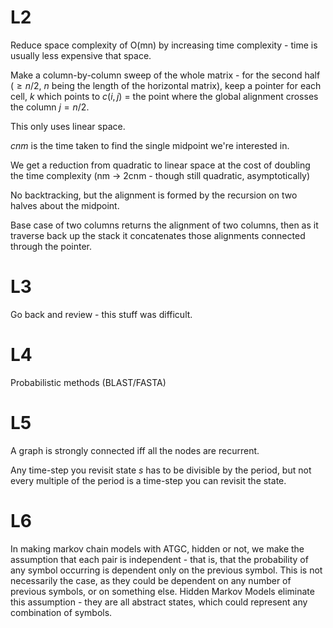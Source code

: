 # L2

Reduce space complexity of O(mn) by increasing time complexity - time is usually less expensive that space.

Make a column-by-column sweep of the whole matrix - for the second half ($\geq n/2$, $n$ being the length of the horizontal matrix), keep a pointer for each cell, $k$ which points to $c(i,j)$ = the point where the global alignment crosses the column $j = n/2$.

This only uses linear space.

$cnm$ is the time taken to find the single midpoint we're interested in.

We get a reduction from quadratic to linear space at the cost of doubling the time complexity (nm -> 2cnm - though still quadratic, asymptotically)

No backtracking, but the alignment is formed by the recursion on two halves about the midpoint.

Base case of two columns returns the alignment of two columns, then as it traverse back up the stack it concatenates those alignments connected through the pointer.


# L3

Go back and review - this stuff was difficult.

# L4

Probabilistic methods (BLAST/FASTA)

# L5

A graph is strongly connected iff all the nodes are recurrent.

Any time-step you revisit state $s$ has to be divisible by the period, but not every multiple of the period is a time-step you can revisit the state.

# L6

In making markov chain models with ATGC, hidden or not, we make the assumption that each pair is independent - that is, that the probability of any symbol occurring is dependent only on the previous symbol. This is not necessarily the case, as they could be dependent on any number of previous symbols, or on something else. Hidden Markov Models eliminate this assumption - they are all abstract states, which could represent any combination of symbols.